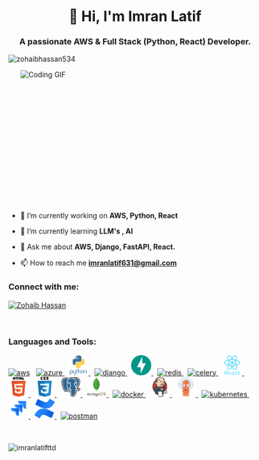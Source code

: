 <h1 align="center">👋 Hi, I'm Imran Latif</h1>
<h3 align="center">A passionate AWS & Full Stack (Python, React) Developer.</h3>

<p align="left"> <img src="https://komarev.com/ghpvc/?username=zohaibhassan534&label=Profile%20views&color=0e75b6&style=flat" alt="zohaibhassan534" /> </p>

<img align="right" alt="Coding GIF" width="480" height="280px" src="https://i.giphy.com/media/v1.Y2lkPTc5MGI3NjExbjV3a3psMnp2Y2x0MHk5MzhqdjBpazlnNHlnNGZoZXFuemV1N3gzcyZlcD12MV9pbnRlcm5hbF9naWZfYnlfaWQmY3Q9Zw/qgQUggAC3Pfv687qPC/giphy.gif">


- 🔭 I’m currently working on **AWS, Python, React**

- 🌱 I’m currently learning **LLM's , AI**

- 💬 Ask me about **AWS, Django, FastAPI, React.**

- 📫 How to reach me **imranlatif631@gmail.com**
<h3 align="left">Connect with me:</h3>
<p align="left">
	<a href="https://www.linkedin.com/in/imran-latif-6ba4a0167/" target="blank"><img align="center" src="https://raw.githubusercontent.com/rahuldkjain/github-profile-readme-generator/master/src/images/icons/Social/linked-in-alt.svg" alt="Zohaib Hassan" height="30" width="40" />
	</a>
</p>

</br>


<h3 align="left">Languages and Tools:</h3>
<p align="left"> 
	<a href="https://aws.amazon.com/" target="_blank" rel="noreferrer"> <img src="https://raw.github.com/devicons/devicon/master/icons/amazonwebservices/amazonwebservices-original-wordmark.svg" alt="aws" width="40" height="40"/></a>
	&nbsp;
  <a href="https://azure.microsoft.com/en-us" target="_blank" rel="noreferrer"> <img src="https://raw.github.com/devicons/devicon/master/icons/azure/azure-original.svg" alt="azure" width="40" height="40"/> </a>
	&nbsp;
  <a href="https://www.python.org/doc/" target="_blank" rel="noreferrer"> <img src="https://raw.githubusercontent.com/devicons/devicon/master/icons/python/python-original-wordmark.svg" alt="python" width="40" height="40"/> </a> 
	&nbsp;
  <a href="https://docs.djangoproject.com/en/5.0/" target="_blank" rel="noreferrer"> <img src="https://raw.github.com/devicons/devicon/master/icons/django/django-plain-wordmark.svg" alt="django" width="40" height="40"/>  </a>
	&nbsp;
  <a href="https://fastapi.tiangolo.com/features/" target="_blank" rel="noreferrer"> <img src="https://raw.githubusercontent.com/devicons/devicon/master/icons/fastapi/fastapi-original.svg" alt="fastapi" width="40" height="40"/> </a>
	&nbsp;
  <a href="https://redis.io/" target="_blank" rel="noreferrer"> <img src="https://raw.github.com/devicons/devicon/master/icons/redis/redis-original.svg" alt="redis" width="40" height="40"/> </a> 
	&nbsp;
  <a href="https://docs.celeryq.dev/en/stable/_static/celery_512.png" target="_blank" rel="noreferrer"> <img src="https://docs.celeryq.dev/en/stable/getting-started/introduction.html" alt="celery" width="40" height="40"/> </a>
 	&nbsp;
  <a href="https://reactjs.org/" target="_blank" rel="noreferrer"> <img src="https://raw.githubusercontent.com/devicons/devicon/master/icons/react/react-original-wordmark.svg" alt="react" width="40" height="40"/> </a>
	&nbsp;
  <a href="https://www.w3.org/html/" target="_blank" rel="noreferrer"> <img src="https://raw.githubusercontent.com/devicons/devicon/master/icons/html5/html5-original-wordmark.svg" alt="html5" width="40" height="40"/> </a>
	&nbsp;
  <a href="https://www.w3schools.com/css/" target="_blank" rel="noreferrer"> <img src="https://raw.githubusercontent.com/devicons/devicon/master/icons/css3/css3-original-wordmark.svg" alt="css3" width="40" height="40"/> </a> 
  	&nbsp;
  <a href="https://www.postgresql.org/docs/" target="_blank" rel="noreferrer"> <img src="https://raw.githubusercontent.com/devicons/devicon/master/icons/postgresql/postgresql-original.svg" alt="postgres" width="40" height="40"/> </a>
	&nbsp;
  <a href="https://www.mongodb.com/" target="_blank" rel="noreferrer"> <img src="https://raw.githubusercontent.com/devicons/devicon/master/icons/mongodb/mongodb-original-wordmark.svg" alt="mongodb" width="40" height="40"/> </a>
	&nbsp;
  <a href="https://docs.docker.com/" target="_blank" rel="noreferrer"> <img src="https://raw.github.com/devicons/devicon/master/icons/docker/docker-original.svg" alt="docker" width="40" height="40"/> </a>
	&nbsp;
  <a href="https://www.jenkins.io/doc/" target="_blank" rel="noreferrer"> <img src="https://raw.githubusercontent.com/devicons/devicon/master/icons/jenkins/jenkins-original.svg" alt="jenkins" width="40" height="40"/> </a>
	&nbsp;
  <a href="https://argo-cd.readthedocs.io/en/stable/" target="_blank" rel="noreferrer"> <img src="https://raw.githubusercontent.com/devicons/devicon/master/icons/argocd/argocd-original.svg" alt="jenkins" width="40" height="40"/> </a>
  	&nbsp;
  <a href="https://kubernetes.io/docs/home/" target="_blank" rel="noreferrer"> <img src="https://raw.github.com/devicons/devicon/master/icons/kubernetes/kubernetes-original.svg" alt="kubernetes" width="40" height="40"/> </a>
	&nbsp;
	&nbsp;
  <a href="https://www.atlassian.com/software/jira/guides/getting-started/introduction" target="_blank" rel="noreferrer"> <img src="https://raw.githubusercontent.com/devicons/devicon/master/icons/jira/jira-original.svg" alt="jira" width="40" height="40"/> </a>
	&nbsp;
  <a href="https://www.atlassian.com/software/confluence/features" target="_blank" rel="noreferrer"> <img src="https://raw.githubusercontent.com/devicons/devicon/master/icons/confluence/confluence-original.svg" alt="confluence" width="40" height="40"/> </a>
	&nbsp;
  <a href="https://postman.com" target="_blank" rel="noreferrer"> <img src="https://www.vectorlogo.zone/logos/getpostman/getpostman-icon.svg" alt="postman" width="40" height="40"/> </a> 
</p>
</br>

<!-- <div>
  <p><img align="left" src="https://github-readme-stats.vercel.app/api/top-langs?username=zohaibhassan534&show_icons=true&locale=en&layout=compact" alt="imranlatifttd" /></p>
  <p>&nbsp;<img align="center" src="https://github-readme-stats.vercel.app/api?username=zohaibhassan534&show_icons=true&locale=en" alt="imranlatifttd" /></p>
</div>
</br> -->

<p><img align="center" src="https://github-readme-streak-stats.herokuapp.com/?user=zohaibhassan534" alt="imranlatifttd" /></p>

